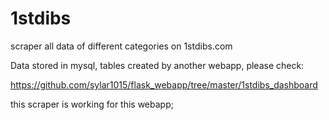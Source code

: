 # 1stdibs

scraper all data of different categories on 1stdibs.com

Data stored in mysql, tables created by another webapp, please check:

https://github.com/sylar1015/flask_webapp/tree/master/1stdibs_dashboard

this scraper is working for this webapp;


